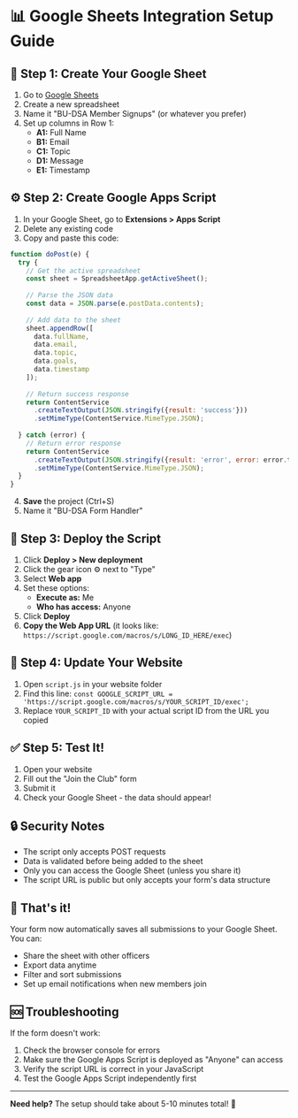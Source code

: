 # 📊 Google Sheets Integration Setup Guide

## 🎯 Step 1: Create Your Google Sheet

1. Go to [Google Sheets](https://sheets.google.com)
2. Create a new spreadsheet
3. Name it "BU-DSA Member Signups" (or whatever you prefer)
4. Set up columns in Row 1:
   - **A1:** Full Name
   - **B1:** Email
   - **C1:** Topic
   - **D1:** Message
   - **E1:** Timestamp

## ⚙️ Step 2: Create Google Apps Script

1. In your Google Sheet, go to **Extensions > Apps Script**
2. Delete any existing code
3. Copy and paste this code:

```javascript
function doPost(e) {
  try {
    // Get the active spreadsheet
    const sheet = SpreadsheetApp.getActiveSheet();
    
    // Parse the JSON data
    const data = JSON.parse(e.postData.contents);
    
    // Add data to the sheet
    sheet.appendRow([
      data.fullName,
      data.email,
      data.topic,
      data.goals,
      data.timestamp
    ]);
    
    // Return success response
    return ContentService
      .createTextOutput(JSON.stringify({result: 'success'}))
      .setMimeType(ContentService.MimeType.JSON);
      
  } catch (error) {
    // Return error response
    return ContentService
      .createTextOutput(JSON.stringify({result: 'error', error: error.toString()}))
      .setMimeType(ContentService.MimeType.JSON);
  }
}
```

4. **Save** the project (Ctrl+S)
5. Name it "BU-DSA Form Handler"

## 🚀 Step 3: Deploy the Script

1. Click **Deploy > New deployment**
2. Click the gear icon ⚙️ next to "Type"
3. Select **Web app**
4. Set these options:
   - **Execute as:** Me
   - **Who has access:** Anyone
5. Click **Deploy**
6. **Copy the Web App URL** (it looks like: `https://script.google.com/macros/s/LONG_ID_HERE/exec`)

## 🔧 Step 4: Update Your Website

1. Open `script.js` in your website folder
2. Find this line: `const GOOGLE_SCRIPT_URL = 'https://script.google.com/macros/s/YOUR_SCRIPT_ID/exec';`
3. Replace `YOUR_SCRIPT_ID` with your actual script ID from the URL you copied

## ✅ Step 5: Test It!

1. Open your website
2. Fill out the "Join the Club" form
3. Submit it
4. Check your Google Sheet - the data should appear!

## 🔒 Security Notes

- The script only accepts POST requests
- Data is validated before being added to the sheet
- Only you can access the Google Sheet (unless you share it)
- The script URL is public but only accepts your form's data structure

## 🎉 That's it!

Your form now automatically saves all submissions to your Google Sheet. You can:
- Share the sheet with other officers
- Export data anytime
- Filter and sort submissions
- Set up email notifications when new members join

## 🆘 Troubleshooting

If the form doesn't work:
1. Check the browser console for errors
2. Make sure the Google Apps Script is deployed as "Anyone" can access
3. Verify the script URL is correct in your JavaScript
4. Test the Google Apps Script independently first

---
**Need help?** The setup should take about 5-10 minutes total! 🚀

